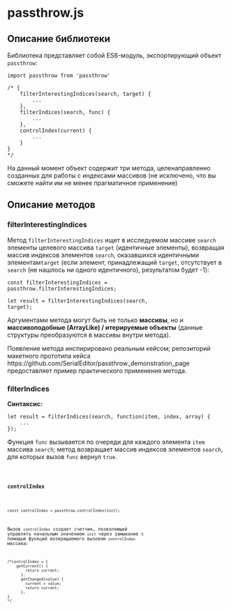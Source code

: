 <h1>passthrow.js</h1>

<h2>Описание библиотеки</h2>

<p>Библиотека представляет собой ES6-модуль, экспортирующий объект <code>passthrow</code>:</p>

<pre><code>import passthrow from 'passthrow'

/* {
    filterInterestingIndices(search, target) {
        ...
    },
    filterIndices(search, func) {
        ...
    },
    controlIndex(current) {
        ...
    }
}
*/</code></pre>

<p>На данный момент объект содержит три метода, целенаправленно созданных для работы с индексами массивов (не исключено, что вы сможете найти им не менее прагматичное применение)</p>

<h2>Описание методов</h2>

<h3>filterInterestingIndices</h3>

<p>Метод <code>filterInterestingIndices</code> ищет в исследуемом массиве <code>search</code> элементы целевого массива <code>target</code> (идентичные элементы), возвращая массив индексов элементов <code>search</code>, оказавшихся идентичными элементам<code>target</code> (если элемент, принадлежащий <code>target</code>, отсутствует в <code>search</code> (не нашлось ни одного идентичного), результатом будет -1):</p>

<code>const filterInterestingIndices = passthrow.filterInterestingIndices;</code>

<code>let result = filterInterestingIndices(search, target);</code>

<p>Аргументами метода могут быть не только <b>массивы</b>, но и <b>массивоподобные (ArrayLike) / итерируемые объекты</b> (данные структуры преобразуются в массивы внутри метода).</p>
<p>Появление метода инспирировано реальным кейсом; репозиторий макетного прототипа кейса <a>https://github.com/SerialEditor/passthrow_demonstration_page</a> предоставляет пример практического применения метода.</p>

<h3>filterIndices</h3>

<b>Синтаксис:</b>

<pre><code>let result = filterIndices(search, function(item, index, array) {
    ...
});</code></pre>

<p>Функция <code>func</code> вызывается по очереди для каждого элемента <code>item</code> массива <code>search</code>; метод возвращает массив индексов элементов <code>search</code>, для которых вызов <code>func</code> вернул <code>true<code>.</p>

<h3>controlIndex</h3>

<code>const controlIndex = passthrow.controlIndex(init);</code>

Вызов <code>controlIndex</code> создает счетчик, позволяющий управлять начальным значением <code>init</code> через замыкание с помощью функций возвращаемого вызовом <code>controlIndex</code> массива: 

<pre><code>/*controlIndex = {
    getCurrent() {
        return current;
      },
      getChanged(value) {
        current = value;
        return current;
      },
} 
*/</code></pre>